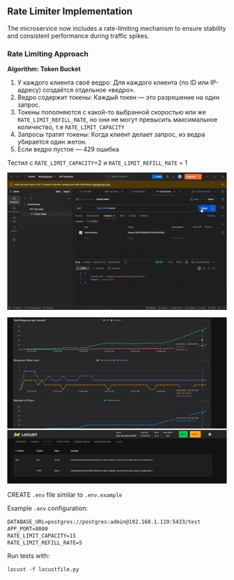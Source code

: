 ## Rate Limiter Implementation

The microservice now includes a rate-limiting mechanism to ensure stability and consistent performance during traffic spikes.

### Rate Limiting Approach

**Algorithm: Token Bucket**
1. У каждого клиента своё ведро: Для каждого клиента (по ID или IP-адресу) создаётся отдельное «ведро».
2. Ведро содержит токены: Каждый токен — это разрешение на один запрос.
3. Токены пополняются с какой-то выбранной скоростью или же `RATE_LIMIT_REFILL_RATE`, но они не могут превысить максимальное количество, т.е `RATE_LIMIT_CAPACITY`
4. Запросы тратят токены: Когда клиент делает запрос, из ведра убирается один жетон.
5. Если ведро пустое — 429 ошибка

Тестил с `RATE_LIMIT_CAPACITY`=2 и `RATE_LIMIT_REFILL_RATE` = 1 

![Ручной тест](Postman_Lb9o1xagFz.gif)

![График](image-1.png)
![Ошибки](image.png)


CREATE `.env` file similar to `.env.example`

Example `.env` configuration:
```
DATABASE_URL=postgres://postgres:admin@192.168.1.119:5433/test
APP_PORT=8000
RATE_LIMIT_CAPACITY=15
RATE_LIMIT_REFILL_RATE=5
```

Run tests with:
```
locust -f locustfile.py
```
